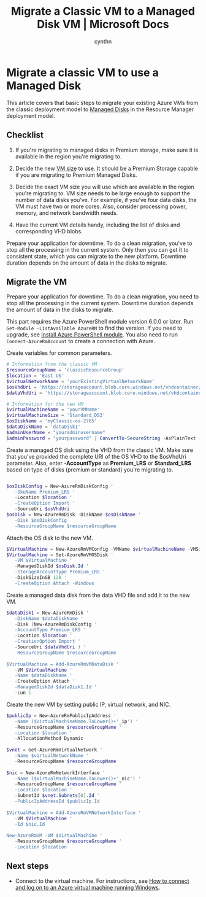 ﻿---
title: Migrate a Classic VM to a Managed Disk VM | Microsoft Docs
description: Migrate a single Azure VM from the classic deployment model to Managed Disks in the Resource Manager deployment model.
services: virtual-machines-windows
documentationcenter: ''
author: cynthn
manager: jeconnoc
editor: ''
tags: azure-resource-manager

ms.assetid: 
ms.service: virtual-machines-windows
ms.workload: infrastructure-services
ms.tgt_pltfrm: vm-windows
ms.devlang: na
ms.topic: article
ms.date: 11/06/2018
ms.author: cynthn

---


# Migrate a classic VM to use a Managed Disk 


This article covers that basic steps to migrate your existing Azure VMs from the classic deployment model to [Managed Disks](managed-disks-overview.md) in the Resource Manager deployment model.



## Checklist

1.  If you're migrating to managed disks in Premium storage, make sure it is available in the region you're migrating to.

2.  Decide the new [VM size](sizes.md) to use. It should be a Premium Storage capable if you are migrating to Premium Managed Disks.

3.  Decide the exact VM size you will use which are available in the region you're migrating to. VM size needs to be large enough to support the number of data disks you've. For example, if you've four data disks, the VM must have two or more cores. Also, consider processing power, memory, and network bandwidth needs.

4.  Have the current VM details handy, including the list of disks and corresponding VHD blobs.

Prepare your application for downtime. To do a clean migration, you've to stop all the processing in the current system. Only then you can get it to consistent state, which you can migrate to the new platform. Downtime duration depends on the amount of data in the disks to migrate.


## Migrate the VM

Prepare your application for downtime. To do a clean migration, you need to stop all the processing in the current system. Downtime duration depends the amount of data in the disks to migrate.

This part requires the Azure PowerShell module version 6.0.0 or later. Run ` Get-Module -ListAvailable AzureRM` to find the version. If you need to upgrade, see [Install Azure PowerShell module](/powershell/azure/install-azurerm-ps). You also need to run `Connect-AzureRmAccount` to create a connection with Azure.


Create variables for common parameters.


```powershell
# Information from the classic VM
$resourceGroupName = 'classicResourceGroup'
$location = 'East US' 
$virtualNetworkName = 'yourExistingVirtualNetworkName'
$osVhdUri = 'https://storageaccount.blob.core.windows.net/vhdcontainer/osdisk.vhd'
$dataVhdUri = 'https://storageaccount.blob.core.windows.net/vhdcontainer/datadisk1.vhd'

# Information for the new VM
$virtualMachineName = 'yourVMName'
$virtualMachineSize = 'Standard_DS3'
$osDiskName = 'myClassic-os-2765'
$dataDiskName = 'dataDisk1'
$adminUserName = "youradminusername"
$adminPassword = "yourpassword" | ConvertTo-SecureString -AsPlainText -Force
```


Create a managed OS disk using the VHD from the classic VM. Make sure that you've provided the complete URI of the OS VHD to the $osVhdUri parameter. Also, enter **-AccountType** as **Premium_LRS** or **Standard_LRS** based on type of disks (premium or standard) you're migrating to.


```powershell

$osDiskConfig = New-AzureRmDiskConfig '
   -SkuName Premium_LRS '
   -Location $location '
   -CreateOption Import '
   -SourceUri $osVhdUri
$osDisk = New-AzureRmDisk -DiskName $osDiskName '
   -Disk $osDiskConfig
   -ResourceGroupName $resourceGroupName
```

Attach the OS disk to the new VM.

```powershell
$VirtualMachine = New-AzureRmVMConfig -VMName $virtualMachineName -VMSize $virtualMachineSize
$VirtualMachine = Set-AzureRmVMOSDisk '
   -VM $VirtualMachine '
   -ManagedDiskId $osDisk.Id '
   -StorageAccountType Premium_LRS '
   -DiskSizeInGB 128 '
   -CreateOption Attach -Windows
```

Create a managed data disk from the data VHD file and add it to the new VM.

```powershell
$dataDisk1 = New-AzureRmDisk '
   -DiskName $dataDiskName '
   -Disk (New-AzureRmDiskConfig '
   -AccountType Premium_LRS '
   -Location $location '
   -CreationOption Import '
   -SourceUri $dataVhdUri ) '
   -ResourceGroupName $resourceGroupName
	
$VirtualMachine = Add-AzureRmVMDataDisk '
   -VM $VirtualMachine '
   -Name $dataDiskName '
   -CreateOption Attach '
   -ManagedDiskId $dataDisk1.Id '
   -Lun 1
```

Create the new VM by setting public IP, virtual network, and NIC.

```powershell
$publicIp = New-AzureRmPublicIpAddress '
   -Name ($VirtualMachineName.ToLower()+'_ip') '
   -ResourceGroupName $resourceGroupName '
   -Location $location '
   -AllocationMethod Dynamic
	
$vnet = Get-AzureRmVirtualNetwork '
   -Name $virtualNetworkName '
   -ResourceGroupName $resourceGroupName
	
$nic = New-AzureRmNetworkInterface '
   -Name ($VirtualMachineName.ToLower()+'_nic') '
   -ResourceGroupName $resourceGroupName '
   -Location $location '
   -SubnetId $vnet.Subnets[0].Id '
   -PublicIpAddressId $publicIp.Id
	
$VirtualMachine = Add-AzureRmVMNetworkInterface '
   -VM $VirtualMachine '
   -Id $nic.Id
	
New-AzureRmVM -VM $VirtualMachine '
   -ResourceGroupName $resourceGroupName '
   -Location $location
```



## Next steps

- Connect to the virtual machine. For instructions, see [How to connect and log on to an Azure virtual machine running Windows](connect-logon.md?toc=%2fazure%2fvirtual-machines%2fwindows%2ftoc.json).

